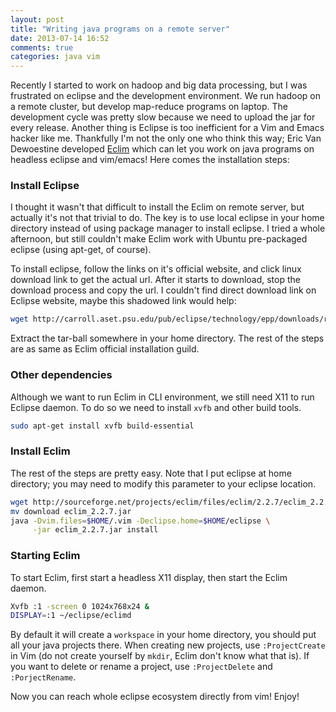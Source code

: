 ```yaml
---
layout: post
title: "Writing java programs on a remote server"
date: 2013-07-14 16:52
comments: true
categories: java vim
---
```


Recently I started to work on hadoop and big data processing, but I was frustrated on eclipse and the development environment. We run hadoop on a remote cluster, but develop map-reduce programs on laptop. The development cycle was pretty slow because we need to upload the jar for every release. Another thing is Eclipse is too inefficient for a Vim and Emacs hacker like me. Thankfully I'm not the only one who think this way; Eric Van Dewoestine developed [Eclim][] which can let you work on java programs on headless eclipse and vim/emacs! Here comes the installation steps:

<!--more-->

### Install Eclipse

I thought it wasn't that difficult to install the Eclim on remote server, but actually it's not that trivial to do. The key is to use local eclipse in your home directory instead of using package manager to install eclipse. I tried a whole afternoon, but still couldn't make Eclim work with Ubuntu pre-packaged eclipse (using apt-get, of course).

To install eclipse, follow the links on it's official website, and click linux download link to get the actual url. After it starts to download, stop the download process and copy the url. I couldn't find direct download link on Eclipse website, maybe this shadowed link would help:

```bash
wget http://carroll.aset.psu.edu/pub/eclipse/technology/epp/downloads/release/kepler/R/eclipse-standard-kepler-R-linux-gtk-x86_64.tar.gz
```

Extract the tar-ball somewhere in your home directory. The rest of the steps are as same as Eclim official installation guild.

### Other dependencies

Although we want to run Eclim in CLI environment, we still need X11 to run Eclipse daemon. To do so we need to install `xvfb` and other build tools.

```bash
sudo apt-get install xvfb build-essential
```

### Install Eclim

The rest of the steps are pretty easy. Note that I put eclipse at home directory; you may need to modify this parameter to your eclipse location.

```bash
wget http://sourceforge.net/projects/eclim/files/eclim/2.2.7/eclim_2.2.7.jar/download
mv download eclim_2.2.7.jar
java -Dvim.files=$HOME/.vim -Declipse.home=$HOME/eclipse \
     -jar eclim_2.2.7.jar install
```

### Starting Eclim

To start Eclim, first start a headless X11 display, then start the Eclim daemon.

```bash
Xvfb :1 -screen 0 1024x768x24 &
DISPLAY=:1 ~/eclipse/eclimd
```

By default it will create a `workspace` in your home directory, you should put all your java projects there. When creating new projects, use `:ProjectCreate` in Vim (do not create yourself by `mkdir`, Eclim don't know what that is). If you want to delete or rename a project, use `:ProjectDelete` and `:PorjectRename`.

Now you can reach whole eclipse ecosystem directly from vim! Enjoy!


[Eclim]: http://eclim.org/

